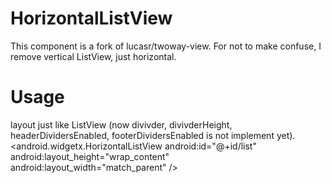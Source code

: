 HorizontalListView
==================

This component is a fork of lucasr/twoway-view. For not to make confuse, I remove vertical ListView, just horizontal.


Usage
=====
layout just like ListView (now divivder, divivderHeight, headerDividersEnabled, footerDividersEnabled is not implement yet).
          <android.widgetx.HorizontalListView
              android:id="@+id/list"
              android:layout_height="wrap_content"
              android:layout_width="match_parent" />

